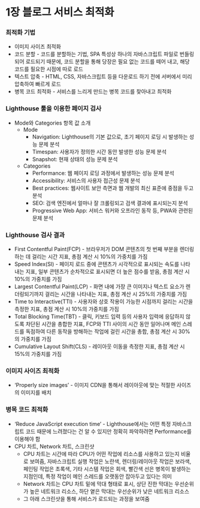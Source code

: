 # 1장 블로그 서비스 최적화

### 최적화 기법

- 이미지 사이즈 최적화
- 코드 분할 - 코드를 분할하는 기법, SPA 특성상 하나의 자바스크립트 파일로 번들링되어 로드되기 때문에, 코드 분할을 통해 당장은 필요 없는 코드를 떼어 내고, 해당 코드를 필요한 시점에 따로 로드
- 텍스트 압축 - HTML, CSS, 자바스크립트 등을 다운로드 하기 전에 서버에서 미리 압축하여 빠르게 로드
- 병목 코드 최적화 - 서비스를 느리게 만드는 병목 코드를 찾아내고 최적화

### Lighthouse 툴을 이용한 페이지 검사

- Mode와 Categories 항목 값 소개
  - Mode
    - Navigation: Lighthouse의 기본 값으로, 초기 페이지 로딩 시 발생하는 성능 문제 분석
    - Timespan: 사용자가 정의한 시간 동안 발생한 성능 문제 분석
    - Snapshot: 현재 상태의 성능 문제 분석
  - Categories
    - Performance: 웹 페이지 로딩 과정에서 발생하는 성능 문제 분석
    - Accessibility: 서비스의 사용자 접근성 문제 분석
    - Best practices: 웹사이트 보안 측면과 웹 개발의 최신 표준에 중점을 두고 분석
    - SEO: 검색 엔진에서 얼마나 잘 크롤링되고 검색 결과에 표시되는지 분석
    - Progressive Web App: 서비스 워커와 오프라인 동작 등, PWA와 관련된 문제 분석

### Lighthouse 검사 결과

- First Contentful Paint(FCP) - 브라우저가 DOM 콘텐츠의 첫 번째 부분을 렌더링하는 데 걸리는 시간 지표, 총점 계산 시 10%의 가중치를 가짐
- Speed Index(SI) - 페이지 로드 중에 콘텐츠가 시각적으로 표시되는 속도를 나타내는 지표, 일부 콘텐츠가 순차적으로 표시되면 더 높은 점수를 받음, 총점 계산 시 10%의 가중치를 가짐
- Largest Contentful Paint(LCP) - 화면 내에 가장 큰 이미지나 텍스트 요소가 렌더링되기까지 걸리는 시간을 나타내는 지표, 총점 계산 시 25%의 가중치를 가짐
- Time to Interactive(TTI) - 사용자와 상호 작용이 가능한 시점까지 걸리는 시간을 측정한 지표, 총점 계산 시 10%의 가중치를 가짐
- Total Blocking Time(TBT) - 클릭, 키보드 입력 등의 사용자 입력에 응답하지 않도록 차단된 시간을 총합한 지표, FCP와 TTI 사이의 시간 동안 일어나며 메인 스레드를 독점하여 다른 동작을 방해하는 작업에 걸린 시간을 총합, 총점 계산 시 30%의 가중치를 가짐
- Cumulative Layout Shift(CLS) - 레이아웃 이동을 측정한 지표, 총점 계산 시 15%의 가중치를 가짐

### 이미지 사이즈 최적화

- ‘Properly size images’ - 이미지 CDN을 통해서 레이아웃에 맞는 적절한 사이즈의 이미지를 배치

### 병목 코드 최적화

- ‘Reduce JavaScript execution time’ - Lighthouse에서는 어떤 특정 자바스크립트 코드 때문에 느려졌다는 건 알 수 있지만 정확히 파악하려면 Performance를 이용해야 함
- CPU 차트, Network 차트, 스크린샷
  - CPU 차트는 시간에 따라 CPU가 어떤 작업에 리소스를 사용하고 있는지 비율로 보여줌, 자바스크립트 실행 작업은 노란색, 렌더링/레이아웃 작업은 보라색, 페인팅 작업은 초록색, 기타 시스템 작업은 회색, 빨간색 선은 병목이 발생하는 지점인데, 특정 작업이 메인 스레드를 오랫동안 잡아두고 있다는 의미
  - Network 차트는 CPU 차트 밑에 막대 형태로 표시, 상단 진한 막대는 우선순위가 높은 네트워크 리소스, 하단 옅은 막대는 우선순위가 낮은 네트워크 리소스
  - 그 아래 스크린샷을 통해 서비스가 로드되는 과정을 보여줌
